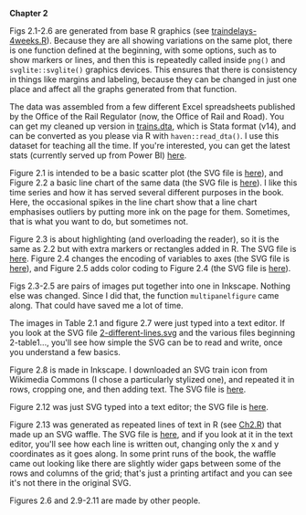 **Chapter 2**

Figs 2.1-2.6 are generated from base R graphics (see [traindelays-4weeks.R](https://github.com/robertgrant/dataviz-book/blob/master/chapter02/traindelays-4weeks.R)). Because they are all showing variations on the same plot, there is one function defined at the beginning, with some options, such as to show markers or lines, and then this is repeatedly called inside `png()` and `svglite::svglite()` graphics devices. This ensures that there is consistency in things like margins and labeling, because they can be changed in just one place and affect all the graphs generated from that function.

The data was assembled from a few different Excel spreadsheets published by the Office of the Rail Regulator (now, the Office of Rail and Road). You can get my cleaned up version in [trains.dta](https://github.com/robertgrant/dataviz-book/blob/master/data/trains.dta), which is Stata format (v14), and can be converted as you please via R with `haven::read_dta()`. I use this dataset for teaching all the time. If you're interested, you can get the latest stats (currently served up from Power BI) [here](https://dataportal.orr.gov.uk/statistics/performance/passenger-rail-performance/casl-by-toc-and-sector-table-37/).

Figure 2.1 is intended to be a basic scatter plot (the SVG file is [here](2-traindelays-scatter1.svg)), and Figure 2.2 a basic line chart of the same data (the SVG file is [here](2-traindelays-line1.svg)). I like this time series and how it has served several different purposes in the book. Here, the occasional spikes in the line chart show that a line chart emphasises outliers by putting more ink on the page for them. Sometimes, that is what you want to do, but sometimes not.

Figure 2.3 is about highlighting (and overloading the reader), so it is the same as 2.2 but with extra markers or rectangles added in R. The SVG file is [here](2-traindelays-line2.svg). Figure 2.4 changes the encoding of variables to axes (the SVG file is [here](2-traindelays-3.svg)), and Figure 2.5 adds color coding to Figure 2.4 (the SVG file is [here](2-traindelays-4.svg)).

Figs 2.3-2.5 are pairs of images put together into one in Inkscape. Nothing else was changed. Since I did that, the function `multipanelfigure` came along. That could have saved me a lot of time.

The images in Table 2.1 and figure 2.7 were just typed into a text editor. If you look at the SVG file [2-different-lines.svg](2-different-lines.svg) and the various files beginning 2-table1..., you'll see how simple the SVG can be to read and write, once you understand a few basics.

Figure 2.8 is made in Inkscape. I downloaded an SVG train icon from Wikimedia Commons (I chose a particularly stylized one), and repeated it in rows, cropping one, and then adding text. The SVG file is [here](2-icons.svg).

Figure 2.12 was just SVG typed into a text editor; the SVG file is [here](2-bars.svg).

Figure 2.13 was generated as repeated lines of text in R (see [Ch2.R](Ch2.R)) that made up an SVG waffle. The SVG file is [here](2-waffle.svg), and if you look at it in the text editor, you'll see how each line is written out, changing only the x and y coordinates as it goes along. In some print runs of the book, the waffle came out looking like there are slightly wider gaps between some of the rows and columns of the grid; that's just a printing artifact and you can see it's not there in the original SVG.

Figures 2.6 and 2.9-2.11 are made by other people.
